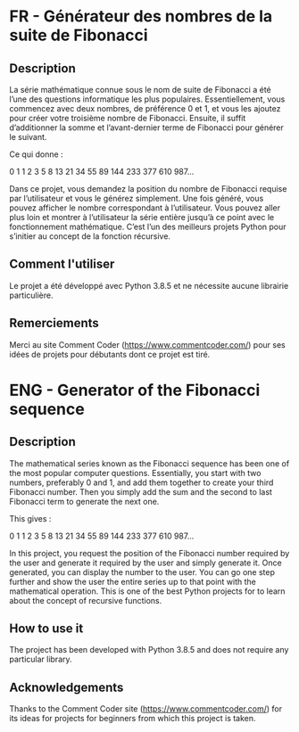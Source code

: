 # FR - Générateur des nombres de la suite de Fibonacci

## Description
La série mathématique connue sous le nom de suite de Fibonacci a été l’une des
questions informatique les plus populaires. Essentiellement, vous commencez
avec deux nombres, de préférence 0 et 1, et vous les ajoutez pour créer votre
troisième nombre de Fibonacci. Ensuite, il suffit d’additionner la somme et 
l’avant-dernier terme de Fibonacci pour générer le suivant.

Ce qui donne :

0 1 1 2 3 5 8 13 21 34 55 89 144 233 377 610 987...

Dans ce projet, vous demandez la position du nombre de Fibonacci requise par
l’utilisateur et vous le générez simplement. Une fois généré, vous pouvez 
afficher le nombre correspondant à l’utilisateur. Vous pouvez aller plus loin
et montrer à l’utilisateur la série entière jusqu’à ce point avec le 
fonctionnement mathématique. C’est l’un des meilleurs projets Python pour
s’initier au concept de la fonction récursive.

## Comment l'utiliser
Le projet a été développé avec Python 3.8.5 et ne nécessite aucune librairie 
particulière.

## Remerciements
Merci au site Comment Coder (https://www.commentcoder.com/) pour ses idées de 
projets pour débutants dont ce projet est tiré.

# ENG - Generator of the Fibonacci sequence

## Description
The mathematical series known as the Fibonacci sequence has been one of the
most popular computer questions. Essentially, you start with two numbers,
preferably 0 and 1, and add them together to create your third Fibonacci
number. Then you simply add the sum and the second to last Fibonacci term
to generate the next one.

This gives :

0 1 1 2 3 5 8 13 21 34 55 89 144 233 377 610 987...

In this project, you request the position of the Fibonacci number required
by the user and generate it required by the user and simply generate it. Once
generated, you can display the number to the user. You can go one step further
and show the user the entire series up to that point with the mathematical
operation. This is one of the best Python projects for to learn about the
concept of recursive functions.

## How to use it
The project has been developed with Python 3.8.5 and does not require any 
particular library.

## Acknowledgements
Thanks to the Comment Coder site (https://www.commentcoder.com/) for its ideas
for projects for beginners from which this project is taken.
